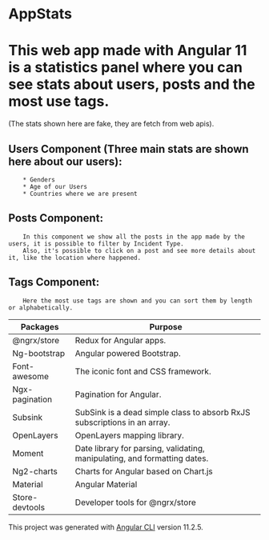 # AppStats

# This web app made with Angular 11 is a statistics panel where you can see stats about users, posts and the most use tags.

 (The stats shown here are fake, they are fetch from web apis).
 ## Users Component (Three main stats are shown here about our users):
        * Genders 
        * Age of our Users
        * Countries where we are present
 ## Posts Component:
        In this component we show all the posts in the app made by the users, it is possible to filter by Incident Type.
        Also, it's possible to click on a post and see more details about it, like the location where happened.
 ## Tags Component:
        Here the most use tags are shown and you can sort them by length or alphabetically.
    


Packages |   Purpose
---------------- | ----------------
@ngrx/store   | Redux for Angular apps.
Ng-bootstrap |  Angular powered Bootstrap.
Font-awesome  | The iconic font and CSS framework.
Ngx-pagination | Pagination for Angular.
Subsink   |  SubSink is a dead simple class to absorb RxJS subscriptions in an array.
OpenLayers | OpenLayers mapping library.
Moment  | Date library for parsing, validating, manipulating, and formatting dates.
Ng2-charts | Charts for Angular based on Chart.js
Material  | Angular Material
Store-devtools | Developer tools for @ngrx/store

This project was generated with [Angular CLI](https://github.com/angular/angular-cli) version 11.2.5.


